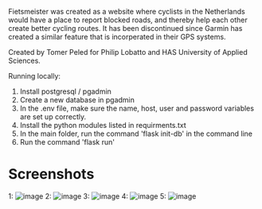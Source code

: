 Fietsmeister was created as a website where cyclists in the Netherlands would have a place to report blocked roads, and thereby help each other create better cycling routes. 
It has been discontinued since Garmin has created a similar feature that is incorperated in their GPS systems.

Created by Tomer Peled for Philip Lobatto and HAS University of Applied Sciences. 

Running locally:
1. Install postgresql / pgadmin
2. Create a new database in pgadmin
3. In the .env file, make sure the name, host, user and password variables are set up correctly.
4. Install the python modules listed in requirments.txt
5. In the main folder, run the command 'flask init-db' in the command line
6. Run the command 'flask run'

# Screenshots
1:
![image](https://github.com/user-attachments/assets/0d919c53-65fd-45d8-be63-2d5bd3922d36)
2:
![image](https://github.com/user-attachments/assets/f7dbff2d-08b9-441a-891a-d4047c2b6a1c)
3:
![image](https://github.com/user-attachments/assets/bb12662d-a644-444a-8129-17d52184de94)
4:
![image](https://github.com/user-attachments/assets/e8c638bf-c167-4c86-8736-6684780eca33)
5:
![image](https://github.com/user-attachments/assets/397de4a9-890f-41a9-88d5-12ed757a4bf4)
